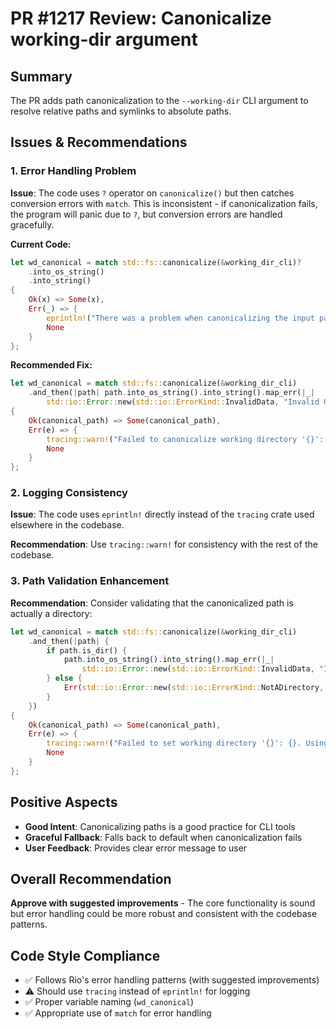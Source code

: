 # PR #1217 Review: Canonicalize working-dir argument

## Summary
The PR adds path canonicalization to the `--working-dir` CLI argument to resolve relative paths and symlinks to absolute paths.

## Issues & Recommendations

### 1. Error Handling Problem
**Issue**: The code uses `?` operator on `canonicalize()` but then catches conversion errors with `match`. This is inconsistent - if canonicalization fails, the program will panic due to `?`, but conversion errors are handled gracefully.

**Current Code:**
```rust
let wd_canonical = match std::fs::canonicalize(&working_dir_cli)? 
    .into_os_string()
    .into_string() 
{
    Ok(x) => Some(x),
    Err(_) => {
        eprintln!("There was a problem when canonicalizing the input path {}. Opening at the default path instead.", working_dir_cli);
        None
    }
};
```

**Recommended Fix:**
```rust
let wd_canonical = match std::fs::canonicalize(&working_dir_cli)
    .and_then(|path| path.into_os_string().into_string().map_err(|_| 
        std::io::Error::new(std::io::ErrorKind::InvalidData, "Invalid UTF-8 in path")))
{
    Ok(canonical_path) => Some(canonical_path),
    Err(e) => {
        tracing::warn!("Failed to canonicalize working directory '{}': {}. Using default instead.", working_dir_cli, e);
        None
    }
};
```

### 2. Logging Consistency
**Issue**: The code uses `eprintln!` directly instead of the `tracing` crate used elsewhere in the codebase.

**Recommendation**: Use `tracing::warn!` for consistency with the rest of the codebase.

### 3. Path Validation Enhancement
**Recommendation**: Consider validating that the canonicalized path is actually a directory:

```rust
let wd_canonical = match std::fs::canonicalize(&working_dir_cli)
    .and_then(|path| {
        if path.is_dir() {
            path.into_os_string().into_string().map_err(|_| 
                std::io::Error::new(std::io::ErrorKind::InvalidData, "Invalid UTF-8 in path"))
        } else {
            Err(std::io::Error::new(std::io::ErrorKind::NotADirectory, "Path is not a directory"))
        }
    })
{
    Ok(canonical_path) => Some(canonical_path),
    Err(e) => {
        tracing::warn!("Failed to set working directory '{}': {}. Using default instead.", working_dir_cli, e);
        None
    }
};
```

## Positive Aspects
- **Good Intent**: Canonicalizing paths is a good practice for CLI tools
- **Graceful Fallback**: Falls back to default when canonicalization fails
- **User Feedback**: Provides clear error message to user

## Overall Recommendation
**Approve with suggested improvements** - The core functionality is sound but error handling could be more robust and consistent with the codebase patterns.

## Code Style Compliance
- ✅ Follows Rio's error handling patterns (with suggested improvements)
- ⚠️ Should use `tracing` instead of `eprintln!` for logging
- ✅ Proper variable naming (`wd_canonical`)
- ✅ Appropriate use of `match` for error handling